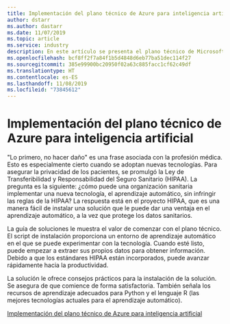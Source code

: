 ```yaml
---
title: Implementación del plano técnico de Azure para inteligencia artificial
author: dstarr
ms.author: dastarr
ms.date: 11/07/2019
ms.topic: article
ms.service: industry
description: En este artículo se presenta el plano técnico de Microsoft Azure para inteligencia artificial.
ms.openlocfilehash: bcf8ff2f7a84f1b5d4848d6eb77ba51dec114f27
ms.sourcegitcommit: 385e99900bc20950f02a63c885facc1cf62c49df
ms.translationtype: HT
ms.contentlocale: es-ES
ms.lasthandoff: 11/08/2019
ms.locfileid: "73845612"
---
```

# <a name="implementing-the-azure-blueprint-for-ai"></a>Implementación del plano técnico de Azure para inteligencia artificial

"Lo primero, no hacer daño" es una frase asociada con la profesión médica. Esto es especialmente cierto cuando se adoptan nuevas tecnologías. Para asegurar la privacidad de los pacientes, se promulgó la Ley de Transferibilidad y Responsabilidad del Seguro Sanitario (HIPAA). La pregunta es la siguiente: ¿cómo puede una organización sanitaria implementar una nueva tecnología, el aprendizaje automático, sin infringir las reglas de la HIPAA? La respuesta está en el proyecto HIPAA, que es una manera fácil de instalar una solución que le puede dar una ventaja en el aprendizaje automático, a la vez que protege los datos sanitarios.

La guía de soluciones le muestra el valor de comenzar con el plano técnico. El script de instalación proporciona un entorno de aprendizaje automático en el que se puede experimentar con la tecnología. Cuando esté listo, puede empezar a extraer sus propios datos para obtener información. Debido a que los estándares HIPAA están incorporados, puede avanzar rápidamente hacia la productividad.

La solución le ofrece consejos prácticos para la instalación de la solución. Se asegura de que comience de forma satisfactoria. También señala los recursos de aprendizaje adecuados para Python y el lenguaje R (las mejores tecnologías actuales para el aprendizaje automático).

[Implementación del plano técnico de Azure para inteligencia artificial](/azure/industry/health/sg-healthcare-ai-blueprint?WT.mc_id=health-docs-dastarr)
